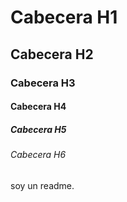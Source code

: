 # Cabecera H1
## Cabecera H2
### Cabecera H3
#### Cabecera H4
##### Cabecera H5
###### Cabecera H6
soy un readme. 

